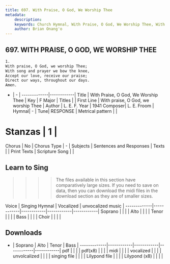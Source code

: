 ```yaml
---
title: 697. With Praise, O God, We Worship Thee
metadata:
    description: 
    keywords: Church Hymnal, With Praise, O God, We Worship Thee, With praise, O God, we worship Thee, 
    author: Brian Onang'o
---
```



## 697. WITH PRAISE, O GOD, WE WORSHIP THEE

```txt
1.
With praise, O God, we worship Thee; 
With song and prayer we bow the knee, 
Accept our love, receive our praise; 
Direct our ways, throughout our days. 
Amen.
```

- |   -  |
-------------|------------|
Title | With Praise, O God, We Worship Thee |
Key | F Major |
Titles |  |
First Line | With praise, O God, we worship Thee |
Author | L. E. F.
Year | 1941
Composer| L. E. Froom |
Hymnal|  - |
Tune| RESPONSE |
Metrical pattern | |
# Stanzas | 1 |
Chorus | No |
Chorus Type | - |
Subjects | Sentences and Responses |
Texts |  |
Print Texts | 
Scripture Song |  |
  
## Learn to Sing

>>>> The files available in this section have comparatively large sizes. If you need to save on data, then you can download the midi files in the download section as they are of smaller sizes.

Voice |  Singing Hymnal | Vocalized | unvocalized music |
-------------|------------|------------|------------|------------|
Soprano | | | |
Alto | | | |
Tenor | | | |
Bass | | | |
Choir | | | |

## Downloads

- |  Soprano | Alto | Tenor | Bass |
-------------|------------|------------|------------|------------|
pdf | | | |
pdf(x8) | | | |
midi | | | |
vocalized | | | |
unvolcalized | | | |
singing file | | | |
Lilypond file | | | |
Lilypond (x8) | | | |
  